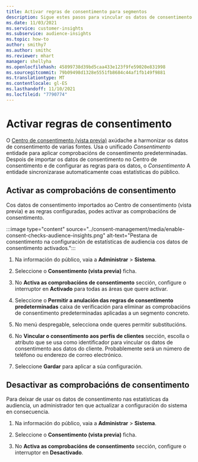 ```yaml
---
title: Activar regras de consentimento para segmentos
description: Sigue estes pasos para vincular os datos de consentimento e activar as comprobacións de consentimento nas estatísticas da audiencia. Un administrador tamén pode desactivar as comprobacións de consentimento.
ms.date: 11/03/2021
ms.service: customer-insights
ms.subservice: audience-insights
ms.topic: how-to
author: smithy7
ms.author: smithc
ms.reviewer: mhart
manager: shellyha
ms.openlocfilehash: 45899738d39bd5caa433e123f9fe59020e831998
ms.sourcegitcommit: 79b09498d1328e5551fb8684c44af1fb149f9881
ms.translationtype: MT
ms.contentlocale: gl-ES
ms.lasthandoff: 11/10/2021
ms.locfileid: "7790774"
---
```

# <a name="activate-consent-rules"></a>Activar regras de consentimento

O [Centro de consentimento (vista previa)](../consent-management/overview.md) axúdache a harmonizar os datos de consentimento de varias fontes. Usa o unificado *Consentimento* entidade para aplicar comprobacións de consentimento predeterminadas. Despois de importar os datos de consentimento no Centro de consentimento e de configurar as regras para os datos, o *Consentimento* A entidade sincronizarase automaticamente coas estatísticas do público.

## <a name="enable-consent-checks"></a>Activar as comprobacións de consentimento

Cos datos de consentimento importados ao Centro de consentimento (vista previa) e as regras configuradas, podes activar as comprobacións de consentimento. 

:::image type="content" source="../consent-management/media/enable-consent-checks-audience-insights.png" alt-text="Pestana de consentimento na configuración de estatísticas de audiencia cos datos de consentimento activados.":::

1. Na información do público, vaia a **Administrar** > **Sistema**.

1. Seleccione o **Consentimento (vista previa)** ficha.

1. No **Activa as comprobacións de consentimento** sección, configure o interruptor en **Activado** para todas as áreas que quere activar.

1. Seleccione o **Permitir a anulación das regras de consentimento predeterminadas** caixa de verificación para eliminar as comprobacións de consentimento predeterminadas aplicadas a un segmento concreto. 

1. No menú despregable, selecciona onde queres permitir substitucións.     

1. No **Vincular o consentimento aos perfís de clientes** sección, escolla o atributo que se usa como identificador para vincular os datos de consentimento aos datos do cliente. Probablemente será un número de teléfono ou enderezo de correo electrónico. 

1. Seleccione **Gardar** para aplicar a súa configuración.

## <a name="disable-consent-checks"></a>Desactivar as comprobacións de consentimento

Para deixar de usar os datos de consentimento nas estatísticas da audiencia, un administrador ten que actualizar a configuración do sistema en consecuencia.

1. Na información do público, vaia a **Administrar** > **Sistema**.

1. Seleccione o **Consentimento (vista previa)** ficha.

1. No **Activa as comprobacións de consentimento** sección, configure o interruptor en **Desactivado**.
